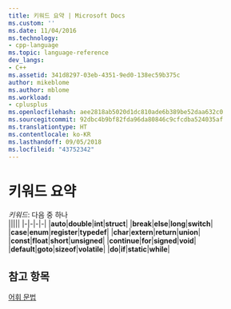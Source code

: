 ```yaml
---
title: 키워드 요약 | Microsoft Docs
ms.custom: ''
ms.date: 11/04/2016
ms.technology:
- cpp-language
ms.topic: language-reference
dev_langs:
- C++
ms.assetid: 341d8297-03eb-4351-9ed0-138ec59b375c
author: mikeblome
ms.author: mblome
ms.workload:
- cplusplus
ms.openlocfilehash: aee2818ab5020d1dc810ade6b389be52daa632c0
ms.sourcegitcommit: 92dbc4b9bf82fda96da80846c9cfcdba524035af
ms.translationtype: HT
ms.contentlocale: ko-KR
ms.lasthandoff: 09/05/2018
ms.locfileid: "43752342"
---
```

# <a name="summary-of-keywords"></a>키워드 요약

*키워드*: 다음 중 하나<br/>
|||||
|-|-|-|-|
|**auto**|**double**|**int**|**struct**|
|**break**|**else**|**long**|**switch**|
|**case**|**enum**|**register**|**typedef**|
|**char**|**extern**|**return**|**union**|
|**const**|**float**|**short**|**unsigned**|
|**continue**|**for**|**signed**|**void**|
|**default**|**goto**|**sizeof**|**volatile**|
|**do**|**if**|**static**|**while**|

## <a name="see-also"></a>참고 항목

[어휘 문법](../c-language/lexical-grammar.md)
